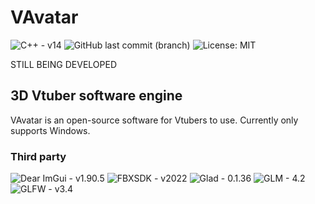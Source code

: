 # VAvatar
![C++ - v14](https://img.shields.io/badge/C++-v14-green?)
![GitHub last commit (branch)](https://img.shields.io/github/last-commit/TxbiG/VAvatar?color=green)
![License: MIT](https://img.shields.io/badge/License-MIT-green.svg)

STILL BEING DEVELOPED

## 3D Vtuber software engine
VAvatar is an open-source software for Vtubers to use.
Currently only supports Windows.

### Third party
![Dear ImGui - v1.90.5](https://img.shields.io/badge/Dear_ImGui_v1.90.5-1BB76E)
![FBXSDK - v2022](https://img.shields.io/badge/FBXSDK-v2022-green?)
![Glad - 0.1.36](https://img.shields.io/badge/Glad_v0.1.36-5586A4)
![GLM - 4.2](https://img.shields.io/badge/GLM_v4.2-CA6201)
![GLFW - v3.4](https://img.shields.io/badge/GLFW_v3.4-CA6201)
